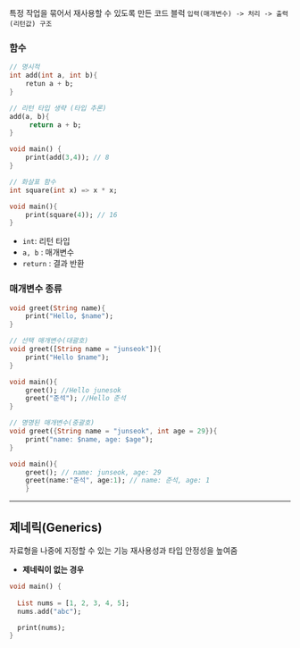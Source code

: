
특정 작업을 묶어서 재사용할 수 있도록 만든 코드 블럭
`입력(매개변수) -> 처리 -> 출력(리턴값) 구조`

### 함수
```dart
// 명시적 
int add(int a, int b){
	retun a + b;
}

// 리턴 타입 생략 (타입 추론)
add(a, b){
	 return a + b;
}

void main() {
	print(add(3,4)); // 8	
}

// 화살표 함수
int square(int x) => x * x;

void main(){
	print(square(4)); // 16
}
```
- `int`: 리턴 타입
- `a, b` : 매개변수
- `return` : 결과 반환

### 매개변수 종류
```dart
void greet(String name){
	print("Hello, $name");
}

// 선택 매개변수(대괄호)
void greet([String name = "junseok"]){
	print("Hello $name");
}

void main(){
	greet(); //Hello junesok
	greet("준석"); //Hello 준석
}

// 명명된 매개변수(중괄호)
void greet({String name = "junseok", int age = 29}){
	print("name: $name, age: $age");
}

void main(){
	greet(); // name: junseok, age: 29
	greet(name:"준석", age:1); // name: 준석, age: 1
	}

```

---

## 제네릭(Generics)

자료형을 나중에 지정할 수 있는 기능
재사용성과 타입 안정성을 높여줌

- **제네릭이 없는 경우**
```dart
void main() {
	
  List nums = [1, 2, 3, 4, 5];
  nums.add("abc");

  print(nums);
}

```